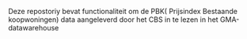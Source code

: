 Deze repostoriy bevat functionaliteit om de PBK( Prijsindex Bestaande koopwoningen) data aangeleverd door het CBS in te lezen in het GMA-datawarehouse
